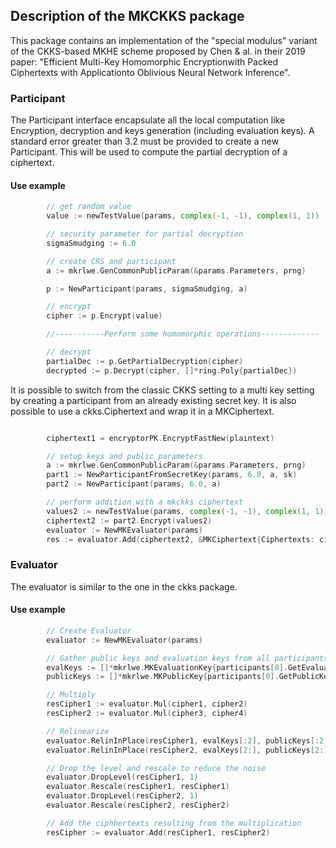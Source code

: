 ## Description of the MKCKKS package
This package contains an implementation of the "special modulus" variant of the CKKS-based MKHE scheme proposed by Chen & al. in their 2019 paper: "Efficient Multi-Key Homomorphic Encryptionwith Packed Ciphertexts with Applicationto Oblivious Neural Network Inference".



### Participant

The Participant interface encapsulate all the local computation like Encryption, decryption and keys generation (including evaluation keys).
A standard error greater than 3.2 must be provided to create a new Participant. This will be used to compute the partial decryption of a ciphertext.

#### Use example

```go
        // get random value
		value := newTestValue(params, complex(-1, -1), complex(1, 1))

        // security parameter for partial decryption
        sigmaSmudging := 6.0 

        // create CRS and participant
        a := mkrlwe.GenCommonPublicParam(&params.Parameters, prng)

		p := NewParticipant(params, sigmaSmudging, a)

		// encrypt
		cipher := p.Encrypt(value)

        //-----------Perform some homomorphic operations-------------

		// decrypt
		partialDec := p.GetPartialDecryption(cipher)
		decrypted := p.Decrypt(cipher, []*ring.Poly{partialDec})
```

It is possible to switch from the classic CKKS setting to a multi key setting by creating a participant from an already existing secret key.
It is also possible to use a ckks.Ciphertext and wrap it in a MKCiphertext.

```go

		ciphertext1 = encryptorPK.EncryptFastNew(plaintext)

		// setup keys and public parameters
		a := mkrlwe.GenCommonPublicParam(&params.Parameters, prng)
		part1 := NewParticipantFromSecretKey(params, 6.0, a, sk)
		part2 := NewParticipant(params, 6.0, a)

		// perform addition with a mkckks ciphertext
		values2 := newTestValue(params, complex(-1, -1), complex(1, 1))
		ciphertext2 := part2.Encrypt(values2)
		evaluator := NewMKEvaluator(params)
		res := evaluator.Add(ciphertext2, &MKCiphertext{Ciphertexts: ciphertext1, PeerID: []uint64{part1.GetID()}})
```

### Evaluator

The evaluator is similar to the one in the ckks package. 

#### Use example

```go
        // Create Evaluator
		evaluator := NewMKEvaluator(params)

        // Gather public keys and evaluation keys from all participants involved
		evalKeys := []*mkrlwe.MKEvaluationKey{participants[0].GetEvaluationKey(), participants[1].GetEvaluationKey(), participants[2].GetEvaluationKey(), participants[3].GetEvaluationKey()}
		publicKeys := []*mkrlwe.MKPublicKey{participants[0].GetPublicKey(), participants[1].GetPublicKey(), participants[2].GetPublicKey(), participants[3].GetPublicKey()}

        // Multiply
		resCipher1 := evaluator.Mul(cipher1, cipher2)
		resCipher2 := evaluator.Mul(cipher3, cipher4)

        // Relinearize
		evaluator.RelinInPlace(resCipher1, evalKeys[:2], publicKeys[:2])
		evaluator.RelinInPlace(resCipher2, evalKeys[2:], publicKeys[2:])

        // Drop the level and rescale to reduce the noise
		evaluator.DropLevel(resCipher1, 1)
		evaluator.Rescale(resCipher1, resCipher1)
		evaluator.DropLevel(resCipher2, 1)
		evaluator.Rescale(resCipher2, resCipher2)

        // Add the ciphhertexts resulting from the multiplication
		resCipher := evaluator.Add(resCipher1, resCipher2)

```
